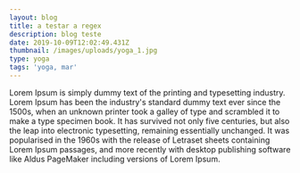 ```yaml
---
layout: blog
title: a testar a regex
description: blog teste
date: 2019-10-09T12:02:49.431Z
thumbnail: /images/uploads/yoga_1.jpg
type: yoga
tags: 'yoga, mar'
---
```

Lorem Ipsum is simply dummy text of the printing and typesetting industry. Lorem Ipsum has been the industry's standard dummy text ever since the 1500s, when an unknown printer took a galley of type and scrambled it to make a type specimen book. It has survived not only five centuries, but also the leap into electronic typesetting, remaining essentially unchanged. It was popularised in the 1960s with the release of Letraset sheets containing Lorem Ipsum passages, and more recently with desktop publishing software like Aldus PageMaker including versions of Lorem Ipsum.
